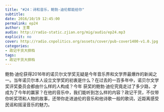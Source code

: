 ```yaml
---
title: "#24：诗和音乐，鲍勃·迪伦都能给你"
subtitle: 
date: 2016/10/19 12:45:00
permalink: ep24
author: 王菁
audio: http://radio-static.zjian.org/mig/audio/ep24.mp3
explicit: no
cover: http://radio.cnpolitics.org/assets/cover/pub-cover1400-v1.0.jpg
categories:
- 政记干货大排档
tags:
- 政记干货大排档
---
```


鲍勃·迪伦获得2016年的诺贝尔文学奖无疑是今年音乐界和文学界最爆炸的新闻之一。当年诺贝尔本人设立文学奖的初衷是什么？在过去的一百多年中，诺贝尔文学奖评奖委员会都由什么样的人构成？今年 获奖的鲍勃·迪伦究竟走过了多少路，才成为了今年的赢家？在他的音乐中，我们能听到怎么样的内容？政记干货，不仅带你听奖项和人物的故事，还带你走进迪伦的音乐和他诗歌一般的歌词，近距离感受民谣和摇滚音乐的魅力。
